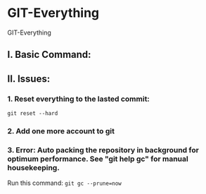# GIT-Everything
GIT-Everything


## I. Basic Command:


## II. Issues:

### 1. Reset everything to the lasted commit:

``` git reset --hard ```

### 2. Add one more account to git



### 3. Error: Auto packing the repository in background for optimum performance. See "git help gc" for manual housekeeping.


Run this command: 
```git gc --prune=now```


